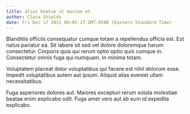 ```yaml
---
title: alias beatae ut maxime et
author: Clara Shields
date: Fri Dec 17 2021 09:05:17 GMT-0500 (Eastern Standard Time)
---
```

Blanditiis officiis consequatur cumque totam a repellendus officia est. Est natus pariatur ea. Sit labore sit sed vel dolore doloremque harum consectetur. Corporis quia qui rerum optio optio quis cumque in. Consectetur omnis fuga qui numquam. In minima totam.

 Voluptatem placeat dolor voluptatibus qui facere est nihil dolorum esse. Impedit voluptatibus autem aut ipsum. Aliquid alias eveniet ullam necessitatibus.

 Fuga asperiores dolores aut. Maiores excepturi rerum soluta molestiae beatae enim explicabo odit. Fuga amet vero aut ab eum id expedita explicabo.
